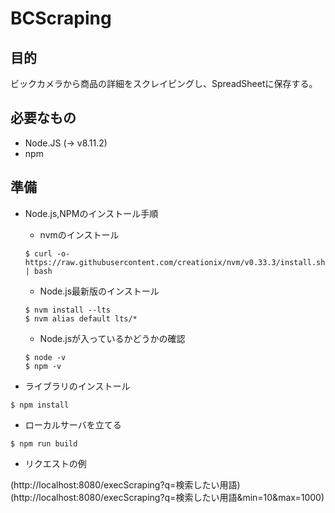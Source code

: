 # BCScraping

## 目的
ビックカメラから商品の詳細をスクレイピングし、SpreadSheetに保存する。

## 必要なもの
- Node.JS (-> v8.11.2)
- npm

## 準備


* Node.js,NPMのインストール手順

	* nvmのインストール
	
	```
	$ curl -o- https://raw.githubusercontent.com/creationix/nvm/v0.33.3/install.sh | bash
	```
	
	* Node.js最新版のインストール
	
	```
	$ nvm install --lts
	$ nvm alias default lts/*
	```
	
	* Node.jsが入っているかどうかの確認
	
	```
	$ node -v
	$ npm -v
	```
	
* ライブラリのインストール

```
$ npm install
```

* ローカルサーバを立てる

```
$ npm run build
```

* リクエストの例

(http://localhost:8080/execScraping?q=検索したい用語)
(http://localhost:8080/execScraping?q=検索したい用語&min=10&max=1000)



